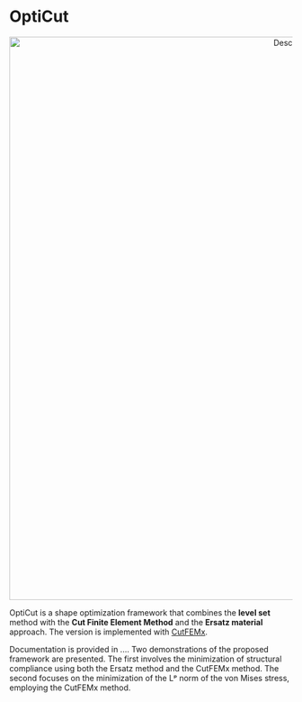 # OptiCut


<p align="center">
<img src="./doc/images/schema_OptiCut.png" alt="Description" width="1000">
</p>


OptiCut is a shape optimization framework that combines the **level set** method with the **Cut Finite Element Method** and the **Ersatz material** approach. 
The version is implemented with [CutFEMx](https://github.com/sclaus2/CutFEMx).

Documentation is provided in .... Two demonstrations of the proposed framework are presented. The first involves the minimization of structural compliance using both the Ersatz method and the CutFEMx method. The second focuses on the minimization of the Lᵖ norm of the von Mises stress, employing the CutFEMx method.
